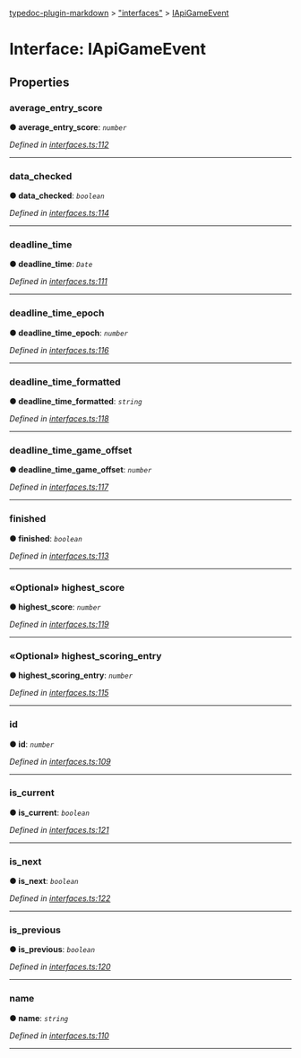 [typedoc-plugin-markdown](../README.md) > ["interfaces"](../modules/_interfaces_.md) > [IApiGameEvent](../interfaces/_interfaces_.iapigameevent.md)



# Interface: IApiGameEvent


## Properties
<a id="average_entry_score"></a>

###  average_entry_score

**●  average_entry_score**:  *`number`* 

*Defined in [interfaces.ts:112](https://github.com/tgreyuk/typedoc-plugin-markdown/blob/master/tests/src/interfaces.ts#L112)*





___

<a id="data_checked"></a>

###  data_checked

**●  data_checked**:  *`boolean`* 

*Defined in [interfaces.ts:114](https://github.com/tgreyuk/typedoc-plugin-markdown/blob/master/tests/src/interfaces.ts#L114)*





___

<a id="deadline_time"></a>

###  deadline_time

**●  deadline_time**:  *`Date`* 

*Defined in [interfaces.ts:111](https://github.com/tgreyuk/typedoc-plugin-markdown/blob/master/tests/src/interfaces.ts#L111)*





___

<a id="deadline_time_epoch"></a>

###  deadline_time_epoch

**●  deadline_time_epoch**:  *`number`* 

*Defined in [interfaces.ts:116](https://github.com/tgreyuk/typedoc-plugin-markdown/blob/master/tests/src/interfaces.ts#L116)*





___

<a id="deadline_time_formatted"></a>

###  deadline_time_formatted

**●  deadline_time_formatted**:  *`string`* 

*Defined in [interfaces.ts:118](https://github.com/tgreyuk/typedoc-plugin-markdown/blob/master/tests/src/interfaces.ts#L118)*





___

<a id="deadline_time_game_offset"></a>

###  deadline_time_game_offset

**●  deadline_time_game_offset**:  *`number`* 

*Defined in [interfaces.ts:117](https://github.com/tgreyuk/typedoc-plugin-markdown/blob/master/tests/src/interfaces.ts#L117)*





___

<a id="finished"></a>

###  finished

**●  finished**:  *`boolean`* 

*Defined in [interfaces.ts:113](https://github.com/tgreyuk/typedoc-plugin-markdown/blob/master/tests/src/interfaces.ts#L113)*





___

<a id="highest_score"></a>

### «Optional» highest_score

**●  highest_score**:  *`number`* 

*Defined in [interfaces.ts:119](https://github.com/tgreyuk/typedoc-plugin-markdown/blob/master/tests/src/interfaces.ts#L119)*





___

<a id="highest_scoring_entry"></a>

### «Optional» highest_scoring_entry

**●  highest_scoring_entry**:  *`number`* 

*Defined in [interfaces.ts:115](https://github.com/tgreyuk/typedoc-plugin-markdown/blob/master/tests/src/interfaces.ts#L115)*





___

<a id="id"></a>

###  id

**●  id**:  *`number`* 

*Defined in [interfaces.ts:109](https://github.com/tgreyuk/typedoc-plugin-markdown/blob/master/tests/src/interfaces.ts#L109)*





___

<a id="is_current"></a>

###  is_current

**●  is_current**:  *`boolean`* 

*Defined in [interfaces.ts:121](https://github.com/tgreyuk/typedoc-plugin-markdown/blob/master/tests/src/interfaces.ts#L121)*





___

<a id="is_next"></a>

###  is_next

**●  is_next**:  *`boolean`* 

*Defined in [interfaces.ts:122](https://github.com/tgreyuk/typedoc-plugin-markdown/blob/master/tests/src/interfaces.ts#L122)*





___

<a id="is_previous"></a>

###  is_previous

**●  is_previous**:  *`boolean`* 

*Defined in [interfaces.ts:120](https://github.com/tgreyuk/typedoc-plugin-markdown/blob/master/tests/src/interfaces.ts#L120)*





___

<a id="name"></a>

###  name

**●  name**:  *`string`* 

*Defined in [interfaces.ts:110](https://github.com/tgreyuk/typedoc-plugin-markdown/blob/master/tests/src/interfaces.ts#L110)*





___


